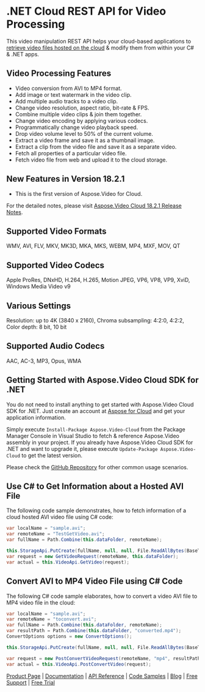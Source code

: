 # .NET Cloud REST API for Video Processing

This video manipulation REST API helps your cloud-based applications to [retrieve video files hosted on the cloud](https://products.aspose.cloud/video/net) & modify them from within your C# & .NET apps.

## Video Processing Features

- Video conversion from AVI to MP4 format.
- Add image or text watermark in the video clip.
- Add multiple audio tracks to a video clip.
- Change video resolution, aspect ratio, bit-rate & FPS.
- Combine multiple video clips & join them together.
- Change video encoding by applying various codecs.
- Programmatically change video playback speed.
- Drop video volume level to 50% of the current volume.
- Extract a video frame and save it as a thumbnail image.
- Extract a clip from the video file and save it as a separate video.
- Fetch all properties of a particular video file.
- Fetch video file from web and upload it to the cloud storage.

## New Features in Version 18.2.1

- This is the first version of Aspose.Video for Cloud.

For the detailed notes, please visit [Aspose.Video Cloud 18.2.1 Release Notes](https://docs.aspose.cloud/display/videocloud/Aspose.Video+Cloud+18.2.1+Release+Notes).

## Supported Video Formats

WMV, AVI, FLV, MKV, MK3D, MKA, MKS, WEBM, MP4, MXF, MOV, QT

## Supported Video Codecs

Apple ProRes, DNxHD, H.264, H.265, Motion JPEG, VP6, VP8, VP9, XviD, Windows Media Video v9

## Various Settings

Resolution: up to 4K (3840 x 2160), Chroma subsampling: 4:2:0, 4:2:2, Color depth: 8 bit, 10 bit

## Supported Audio Codecs

AAC, AC-3, MP3, Opus, WMA

## Getting Started with Aspose.Video Cloud SDK for .NET

You do not need to install anything to get started with Aspose.Video Cloud SDK for .NET. Just create an account at [Aspose for Cloud](https://dashboard.aspose.cloud/#/apps) and get your application information.

Simply execute `Install-Package Aspose.Video-Cloud` from the Package Manager Console in Visual Studio to fetch & reference Aspose.Video assembly in your project. If you already have Aspose.Video Cloud SDK for .NET and want to upgrade it, please execute `Update-Package Aspose.Video-Cloud` to get the latest version.

Please check the [GitHub Repository](https://github.com/aspose-video-cloud/aspose-video-cloud-dotnet) for other common usage scenarios.

## Use C# to Get Information about a Hosted AVI File

The following code sample demonstrates, how to fetch information of a cloud hosted AVI video file using C# code:

```csharp
var localName = "sample.avi";
var remoteName = "TestGetVideo.avi";
var fullName = Path.Combine(this.dataFolder, remoteName);

this.StorageApi.PutCreate(fullName, null, null, File.ReadAllBytes(BaseTestContext.GetDataDir() + localName));
var request = new GetVideoRequest(remoteName, this.dataFolder);
var actual = this.VideoApi.GetVideo(request);
```

## Convert AVI to MP4 Video File using C# Code

The following C# code sample elaborates, how to convert a video AVI file to MP4 video file in the cloud:

```csharp
var localName = "sample.avi";
var remoteName = "toconvert.avi";
var fullName = Path.Combine(this.dataFolder, remoteName);
var resultPath = Path.Combine(this.dataFolder, "converted.mp4");
ConvertOptions options = new ConvertOptions();

this.StorageApi.PutCreate(fullName, null, null, File.ReadAllBytes(BaseTestContext.GetDataDir() + localName));

var request = new PostConvertVideoRequest(remoteName, "mp4", resultPath, options, this.dataFolder);
var actual = this.VideoApi.PostConvertVideo(request);
```

[Product Page](https://products.aspose.cloud/video/net) | [Documentation](https://docs.aspose.cloud/display/videocloud/Home) | [API Reference](https://apireference.aspose.cloud/video/) | [Code Samples](https://github.com/aspose-video-cloud/aspose-video-cloud-dotnet) | [Blog](https://blog.aspose.cloud/category/video/) | [Free Support](https://forum.aspose.cloud/c/video) | [Free Trial](https://dashboard.aspose.cloud/#/apps)
